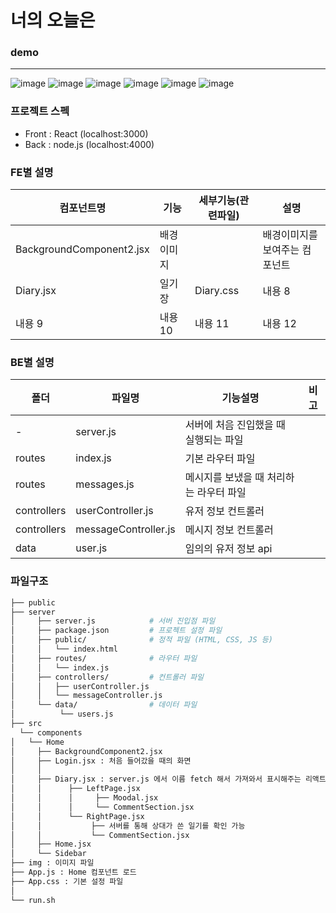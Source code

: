 # 너의 오늘은 

### demo 
---
![image](https://github.com/rambus2006/ITSHOW/assets/101540710/ff344331-d786-460f-96a3-0a0fc326e7e9)
![image](https://github.com/rambus2006/ITSHOW/assets/101540710/7ac8ff85-233f-42bf-bbf8-deef57d95694)
![image](https://github.com/rambus2006/ITSHOW/assets/101540710/975caa28-2838-4e70-9cca-8e155808afcb)
![image](https://github.com/rambus2006/ITSHOW/assets/101540710/151e598b-ab9f-4077-a3d6-6f81c59663fe)
![image](https://github.com/rambus2006/ITSHOW/assets/101540710/d989f1d6-88c2-43f1-b2f4-17b8c5999a0d)
![image](https://github.com/rambus2006/ITSHOW/assets/101540710/60413b13-629d-4284-86d4-3217aee21cab)

### 프로젝트 스펙 
- Front : React (localhost:3000)
- Back : node.js (localhost:4000)

### FE별 설명 
| 컴포넌트명| 기능 | 세부기능(관련파일) | 설명 |
|---|---|---|---|
|BackgroundComponent2.jsx|배경이미지||배경이미지를 보여주는 컴포넌트|
|Diary.jsx|일기장|Diary.css|내용 8|
|내용 9|내용 10|내용 11|내용 12|

### BE별 설명
|폴더| 파일명 | 기능설명 | 비고 |
|---|---|---|---|
| - |server.js |서버에 처음 진입했을 때 실행되는 파일 ||
| routes | index.js | 기본 라우터 파일||
| routes | messages.js | 메시지를 보냈을 때 처리하는 라우터 파일||
| controllers |userController.js| 유저 정보 컨트롤러 ||
| controllers |messageController.js|메시지 정보 컨트롤러||
| data | user.js | 임의의 유저 정보 api|

### 파일구조
```bash
├── public 
├── server
│     ├── server.js            # 서버 진입점 파일
│     ├── package.json         # 프로젝트 설정 파일
│     ├── public/              # 정적 파일 (HTML, CSS, JS 등)
│     │   └── index.html
│     ├── routes/              # 라우터 파일
│     │   └── index.js
│     ├── controllers/         # 컨트롤러 파일
│     │   ├── userController.js
│     │   └── messageController.js
│     └── data/                # 데이터 파일
│          └── users.js
├── src
  └── components
│   └── Home
│     ├── BackgroundComponent2.jsx
│     ├── Login.jsx : 처음 들어갔을 때의 화면
│     │
│     ├── Diary.jsx : server.js 에서 이름 fetch 해서 가져와서 표시해주는 리액트 코드 
│     │      ├── LeftPage.jsx
│     │      │     ├── Moodal.jsx
│     │      │     └── CommentSection.jsx
│     │      └── RightPage.jsx
│     │           ├── 서버를 통해 상대가 쓴 일기를 확인 가능 
│     │           └── CommentSection.jsx
│     ├── Home.jsx 
│     └── Sidebar
├── img : 이미지 파일 
├── App.js : Home 컴포넌트 로드
├── App.css : 기본 설정 파일
│   
└── run.sh
``` 
